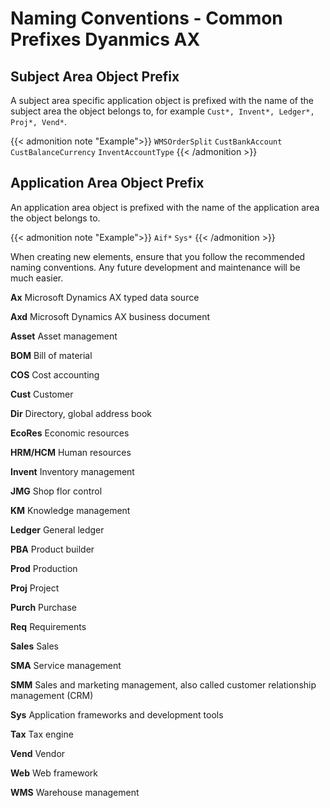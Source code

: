 # Naming Conventions - Common Prefixes Dyanmics AX


## Subject Area Object Prefix

A subject area specific application object is prefixed with the name of the subject area the object belongs to, for example `Cust*, Invent*, Ledger*, Proj*, Vend*`.

{{< admonition note "Example">}}
`WMSOrderSplit`
`CustBankAccount`
`CustBalanceCurrency`
`InventAccountType`
{{< /admonition >}}

## Application Area Object Prefix

An application area object is prefixed with the name of the application area the object belongs to.

{{< admonition note "Example">}}
`Aif*`
`Sys*`
{{< /admonition >}}

When creating new elements, ensure that you follow the recommended naming conventions. Any future development and maintenance will be much easier.

**Ax** Microsoft Dynamics AX typed data source

**Axd** Microsoft Dynamics AX business document

**Asset** Asset management

**BOM** Bill of material

**COS** Cost accounting

**Cust** Customer

**Dir** Directory, global address book

**EcoRes** Economic resources

**HRM/HCM** Human resources

**Invent** Inventory management

**JMG** Shop flor control

**KM** Knowledge management

**Ledger** General ledger

**PBA** Product builder

**Prod** Production

**Proj** Project

**Purch** Purchase

**Req** Requirements

**Sales** Sales

**SMA** Service management

**SMM** Sales and marketing management, also called customer relationship management (CRM)

**Sys** Application frameworks and development tools

**Tax** Tax engine

**Vend** Vendor

**Web** Web framework

**WMS** Warehouse management


